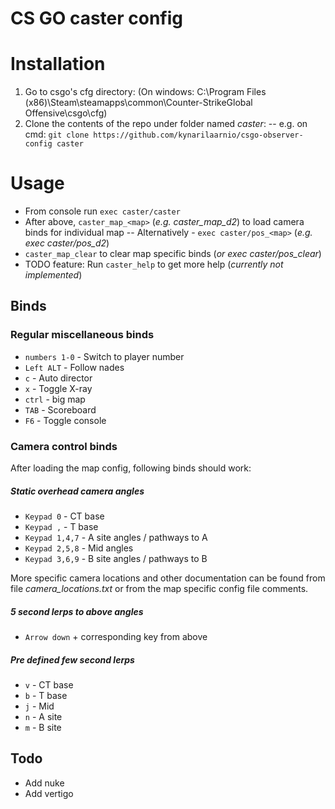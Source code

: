 CS GO caster config
===================

# Installation
1. Go to csgo's cfg directory:  (On windows: C:\Program Files (x86)\Steam\steamapps\common\Counter-StrikeGlobal Offensive\csgo\cfg)
2. Clone the contents of the repo under folder named *caster*:
-- e.g. on cmd: `git clone https://github.com/kynarilaarnio/csgo-observer-config caster`

# Usage
- From console run `exec caster/caster`
- After above, `caster_map_<map>` (*e.g. caster_map_d2*) to load camera binds for individual map
-- Alternatively - `exec caster/pos_<map>` (*e.g. exec caster/pos_d2*)
- `caster_map_clear` to clear map specific binds (*or exec caster/pos_clear*)
- TODO feature: Run `caster_help` to get more help (*currently not implemented*)


## Binds

### Regular miscellaneous binds
- `numbers 1-0` - Switch to player number
- `Left ALT` - Follow nades
- `c` - Auto director
- `x` - Toggle X-ray
- `ctrl` - big map
- `TAB` - Scoreboard
- `F6` - Toggle console

### Camera control binds

After loading the map config, following binds should work:

##### Static overhead camera angles

- `Keypad 0` - CT base
- `Keypad ,` - T base
- `Keypad 1,4,7` - A site angles / pathways to A
- `Keypad 2,5,8` - Mid angles
- `Keypad 3,6,9` - B site angles / pathways to B

More specific camera locations and other documentation can be found from 
file *camera_locations.txt* or from the map specific config file comments.

##### 5 second lerps to above angles
- `Arrow down` + corresponding key from above

##### Pre defined few second lerps
- `v` - CT base
- `b` - T base
- `j` - Mid
- `n` - A site
- `m` - B site


## Todo
- Add nuke
- Add vertigo
